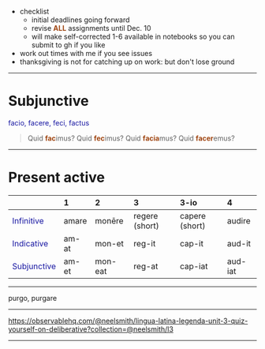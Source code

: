 

- checklist
    - initial deadlines going forward
    - revise **ALL** assignments until Dec. 10
    - will make self-corrected 1-6 available in notebooks so you can submit to gh if you like
- work out times with me if you see issues
- thanksgiving is not for catching up on work: but don't lose ground


---


# Subjunctive

*facio, facere, feci, factus*


> Quid **fac**imus?
> Quid **fec**imus?
> Quid **facia**mus?
> Quid **facer**emus?




<style scoped>
  strong {
    color: rgb(159, 69, 17);
  }
  em {
    color: 	rgb(24, 23, 162);
    font-style: normal;
  }
</style>


---

# Present active

|  | 1     | 2     | 3 | 3-io | 4 |
| :------------- | :------------- | :------------- | :------------- | :------------- | :------------- |
| *Infinitive* |amare	| monēre | 	regere (short) | 	capere (short) | 	audire |
| *Indicative* |am-at	| mon-et | 	reg-it | 	cap-it | 	aud-it |
| *Subjunctive* | am-et | 	mon-eat	| reg-at | 	cap-iat	| aud-iat |

---


purgo, purgare

---



https://observablehq.com/@neelsmith/lingua-latina-legenda-unit-3-quiz-yourself-on-deliberative?collection=@neelsmith/l3


---
